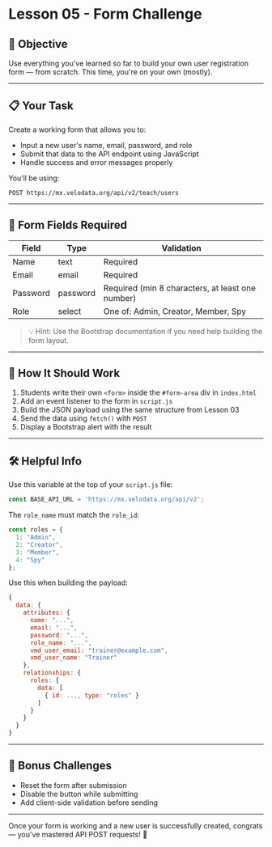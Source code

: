 # Lesson 05 - Form Challenge

## 🧠 Objective
Use everything you've learned so far to build your own user registration form — from scratch. This time, you're on your own (mostly).

---

## 📋 Your Task
Create a working form that allows you to:
- Input a new user's name, email, password, and role
- Submit that data to the API endpoint using JavaScript
- Handle success and error messages properly

You’ll be using:
```
POST https://mx.velodata.org/api/v2/teach/users
```

---

## 🧩 Form Fields Required
| Field     | Type     | Validation                                  |
|-----------|----------|----------------------------------------------|
| Name      | text     | Required                                     |
| Email     | email    | Required                                     |
| Password  | password | Required (min 8 characters, at least one number) |
| Role      | select   | One of: Admin, Creator, Member, Spy          |

> 💡 Hint: Use the Bootstrap documentation if you need help building the form layout.

---

## 🔧 How It Should Work
1. Students write their own `<form>` inside the `#form-area` div in `index.html`
2. Add an event listener to the form in `script.js`
3. Build the JSON payload using the same structure from Lesson 03
4. Send the data using `fetch()` with `POST`
5. Display a Bootstrap alert with the result

---

## 🛠 Helpful Info
Use this variable at the top of your `script.js` file:
```js
const BASE_API_URL = 'https://mx.velodata.org/api/v2';
```

The `role_name` must match the `role_id`:
```js
const roles = {
  1: "Admin",
  2: "Creator",
  3: "Member",
  4: "Spy"
};
```

Use this when building the payload:
```js
{
  data: {
    attributes: {
      name: "...",
      email: "...",
      password: "...",
      role_name: "...",
      vmd_user_email: "trainer@example.com",
      vmd_user_name: "Trainer"
    },
    relationships: {
      roles: {
        data: [
          { id: ..., type: "roles" }
        ]
      }
    }
  }
}
```

---

## 🌟 Bonus Challenges
- Reset the form after submission
- Disable the button while submitting
- Add client-side validation before sending

---

Once your form is working and a new user is successfully created, congrats — you've mastered API POST requests! 💪